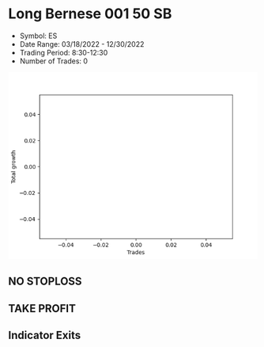 # Long Bernese 001 50 SB 
- Symbol: ES
- Date Range: 03/18/2022 - 12/30/2022
- Trading Period: 8:30-12:30
- Number of Trades: 0

![Plot](LongBernese00150SBES.png)
## NO STOPLOSS











## TAKE PROFIT






## Indicator Exits



